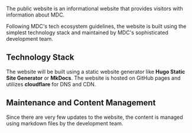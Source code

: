 The public website is an informational website that provides visitors with information about MDC.

Following MDC's tech ecosystem guidelines, the website is built using the simplest technology stack and maintained by MDC's sophisticated development team.

## Technology Stack

The website will be built using a static website generator like **Hugo Static Site Generator** or **MkDocs**. The website is hosted on GitHub pages and utilizes **cloudflare** for DNS and CDN.

## Maintenance and Content Management
Since there are very few updates to the website, the content is managed using markdown files by the development team.